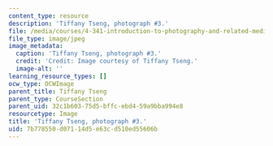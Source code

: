 ```yaml
---
content_type: resource
description: 'Tiffany Tseng, photograph #3.'
file: /media/courses/4-341-introduction-to-photography-and-related-media-fall-2007/7b778550d07114d5e63cd510ed55606b_tseng3.jpg
file_type: image/jpeg
image_metadata:
  caption: 'Tiffany Tseng, photograph #3.'
  credit: 'Credit: Image courtesy of Tiffany Tseng.'
  image-alt: ''
learning_resource_types: []
ocw_type: OCWImage
parent_title: Tiffany Tseng
parent_type: CourseSection
parent_uid: 32c1b603-75d5-bffc-ebd4-59a9bba994e8
resourcetype: Image
title: 'Tiffany Tseng, photograph #3.'
uid: 7b778550-d071-14d5-e63c-d510ed55606b
---
```

